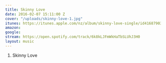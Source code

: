 ```yaml
---
title: Skinny Love
date: 2016-02-07 15:11:00 Z
cover: "/uploads/skinny-love-1.jpg"
itunes: https://itunes.apple.com/nz/album/skinny-love-single/id416879036
amazon: 
google: 
stream: https://open.spotify.com/track/6k8kLJFmWkHaTbSLUhJ3H0
layout: music
---
```


1. Skinny Love
